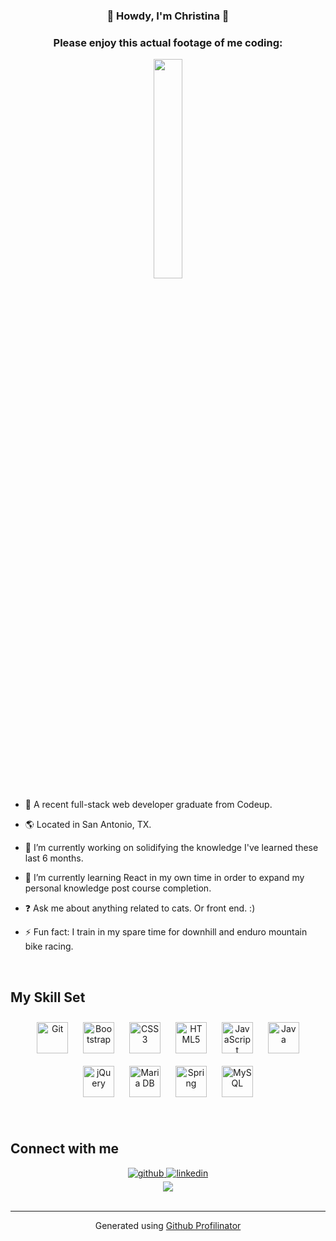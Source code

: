 ### <div align="center">🌿 Howdy, I'm Christina 🌿</div>  
### <div align="center">Please enjoy this actual footage of me coding: </div>


<div align="center">
<img src="https://github.com/gushitig/gushitig/assets/106504064/334ca12d-a419-4c62-b4f9-13674daf6982" align="center" style="width: 30%" />
</div>  


- 👩‍ A recent full-stack web developer graduate from Codeup.

- 🌎 Located in San Antonio, TX.

- 🔭 I’m currently working on solidifying the knowledge I've learned these last 6 months.  
  
- 🌱 I’m currently learning React in my own time in order to expand my personal knowledge post course completion.  
  
- ❓ Ask me about anything related to cats. Or front end. :)  
  
- ⚡ Fun fact: I train in my spare time for downhill and enduro mountain bike racing.  
  

<br/>  


## My Skill Set  

<div align="center">  
  
<a href="https://github.com/" target="_blank"><img style="margin: 10px" src="https://profilinator.rishav.dev/skills-assets/git-scm-icon.svg" alt="Git" height="50" /></a> <a href="https://getbootstrap.com/docs/3.4/javascript/" target="_blank"><img style="margin: 10px" src="https://profilinator.rishav.dev/skills-assets/bootstrap-plain.svg" alt="Bootstrap" height="50" /></a>  <a href="https://www.w3schools.com/css/" target="_blank"><img style="margin: 10px" src="https://profilinator.rishav.dev/skills-assets/css3-original-wordmark.svg" alt="CSS3" height="50" /></a>  <a href="https://en.wikipedia.org/wiki/HTML5" target="_blank"><img style="margin: 10px" src="https://profilinator.rishav.dev/skills-assets/html5-original-wordmark.svg" alt="HTML5" height="50" /></a>  <a href="https://www.javascript.com/" target="_blank"><img style="margin: 10px" src="https://profilinator.rishav.dev/skills-assets/javascript-original.svg" alt="JavaScript" height="50" /></a>  <a href="https://www.java.com/" target="_blank"><img style="margin: 10px" src="https://profilinator.rishav.dev/skills-assets/java-original-wordmark.svg" alt="Java" height="50" /></a>  <a href="https://jquery.com/" target="_blank"><img style="margin: 10px" src="https://profilinator.rishav.dev/skills-assets/jquery.png" alt="jQuery" height="50" /></a>  <a href="https://mariadb.org/" target="_blank"><img style="margin: 10px" src="https://profilinator.rishav.dev/skills-assets/mariadb.png" alt="Maria DB" height="50" /></a> <a href="https://docs.spring.io/spring-framework/docs/3.0.x/reference/expressions.html#:~:text=The%20Spring%20Expression%20Language%20(SpEL,and%20basic%20string%20templating%20functionality." target="_blank"><img style="margin: 10px" src="https://profilinator.rishav.dev/skills-assets/springio-icon.svg" alt="Spring" height="50" /></a>  <a href="https://www.mysql.com/" target="_blank"><img style="margin: 10px" src="https://profilinator.rishav.dev/skills-assets/mysql-original-wordmark.svg" alt="MySQL" height="50" /></a>  
  
</div>

<br/>  


## Connect with me  
<div align="center">
<a href="https://github.com/gushitig" target="_blank">
<img src=https://img.shields.io/badge/github-%2324292e.svg?&style=for-the-badge&logo=github&logoColor=white alt=github style="margin-bottom: 5px;" />
</a>
<a href="https://linkedin.com/in/https://www.linkedin.com/in/christina-antonuccio-42104191/" target="_blank">
<img src=https://img.shields.io/badge/linkedin-%231E77B5.svg?&style=for-the-badge&logo=linkedin&logoColor=white alt=linkedin style="margin-bottom: 5px;" />
</a>  
</div>  
  

<!-- <br/>  


## Github Stats  
<div align="center"><img src="https://github-readme-stats.vercel.app/api?username=gushitig&show_icons=true&count_private=true&hide_border=true" align="center" /></div>  

<br/>  
 -->

<div align="center">
<img src="https://komarev.com/ghpvc/?username=gushitig&&style=flat-square" align="center" />
</div>  
  
<!-- 
<br/>   -->

<!-- <div align="center">
            <a href="https://www.buymeacoffee.com/antonuccio" target="_blank" style="display: inline-block;">
                <img
                    src="https://img.shields.io/badge/Donate-Buy%20Me%20A%20Coffee-orange.svg?style=flat-square&logo=buymeacoffee" 
                    align="center"
                />
            </a>
</div> -->
<br />

----
<div align="center">Generated using <a href="https://profilinator.rishav.dev/" target="_blank">Github Profilinator</a></div>
